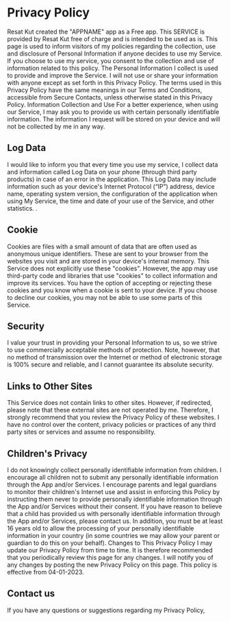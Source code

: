 
# Privacy Policy
Resat Kut created the "APPNAME" app as a Free app. This SERVICE is provided by Resat Kut free of charge and is intended to be used as is. This page is used to inform visitors of my policies regarding the collection, use and disclosure of Personal Information if anyone decides to use my Service.
If you choose to use my service, you consent to the collection and use of information related to this policy. The Personal Information I collect is used to provide and improve the Service. I will not use or share your information with anyone except as set forth in this Privacy Policy.
The terms used in this Privacy Policy have the same meanings in our Terms and Conditions, accessible from Secure Contacts, unless otherwise stated in this Privacy Policy.
Information Collection and Use
For a better experience, when using our Service, I may ask you to provide us with certain personally identifiable information. The information I request will be stored on your device and will not be collected by me in any way.

## Log Data

I would like to inform you that every time you use my service, I collect data and information called Log Data on your phone (through third party products) in case of an error in the application. This Log Data may include information such as your device's Internet Protocol (“IP”) address, device name, operating system version, the configuration of the application when using My Service, the time and date of your use of the Service, and other statistics. .

## Cookie

Cookies are files with a small amount of data that are often used as anonymous unique identifiers. These are sent to your browser from the websites you visit and are stored in your device's internal memory.
This Service does not explicitly use these "cookies". However, the app may use third-party code and libraries that use "cookies" to collect information and improve its services. You have the option of accepting or rejecting these cookies and you know when a cookie is sent to your device. If you choose to decline our cookies, you may not be able to use some parts of this Service.

## Security

I value your trust in providing your Personal Information to us, so we strive to use commercially acceptable methods of protection. Note, however, that no method of transmission over the Internet or method of electronic storage is 100% secure and reliable, and I cannot guarantee its absolute security.

## Links to Other Sites

This Service does not contain links to other sites. However, if redirected, please note that these external sites are not operated by me. Therefore, I strongly recommend that you review the Privacy Policy of these websites. I have no control over the content, privacy policies or practices of any third party sites or services and assume no responsibility.

## Children's Privacy

I do not knowingly collect personally identifiable information from children. I encourage all children not to submit any personally identifiable information through the App and/or Services. I encourage parents and legal guardians to monitor their children's Internet use and assist in enforcing this Policy by instructing them never to provide personally identifiable information through the App and/or Services without their consent. If you have reason to believe that a child has provided us with personally identifiable information through the App and/or Services, please contact us. In addition, you must be at least 16 years old to allow the processing of your personally identifiable information in your country (in some countries we may allow your parent or guardian to do this on your behalf).
Changes to This Privacy Policy
I may update our Privacy Policy from time to time. It is therefore recommended that you periodically review this page for any changes. I will notify you of any changes by posting the new Privacy Policy on this page.
This policy is effective from 04-01-2023.

## Contact us

If you have any questions or suggestions regarding my Privacy Policy,
